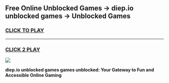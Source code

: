 
## Free Online Unblocked Games → diep.io unblocked games → Unblocked Games
<h3>
<a href="https://premium.freeplayer.one?title=diep.io_unblocked_games&ref=21F">CLICK TO PLAY</a></h3>
<hr>

<h3>
<a href="https://premium.freeplayer.one?title=diep.io_unblocked_games&ref=21F">CLICK 2 PLAY</a>
  
</h3>

<a href="https://premium.freeplayer.one?title=diep.io_unblocked_games&ref=21F/"><img src="https://clearcache.store/games.png"></a>


**diep.io unblocked games games unblocked: Your Gateway to Fun and Accessible Online Gaming**
